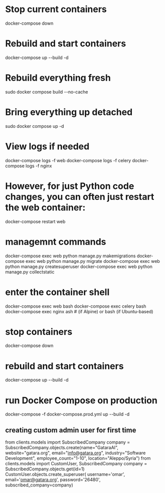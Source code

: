 # Stop current containers
docker-compose down

# Rebuild and start containers
docker-compose up --build -d

# Rebuild everything fresh
sudo docker compose build --no-cache

# Bring everything up detached
sudo docker compose up -d

# View logs if needed
docker-compose logs -f web
docker-compose logs -f celery
docker-compose logs -f nginx

# However, for just Python code changes, you can often just restart the web container:
docker-compose restart web

# managemnt commands
docker-compose exec web python manage.py makemigrations
docker-compose exec web python manage.py migrate
docker-compose exec web python manage.py createsuperuser
docker-compose exec web python manage.py collectstatic

# enter the container shell
docker-compose exec web bash
docker-compose exec celery bash
docker-compose exec nginx ash  # (if Alpine) or bash (if Ubuntu-based)


# stop containers
docker-compose down

# rebuild and start containers
docker-compose up --build -d

# run Docker Compose on production
docker-compose -f docker-compose.prod.yml up --build -d


## creating custom admin user for first time 
from clients.models import SubscribedCompany
company = SubscribedCompany.objects.create(name="GataraAI", website="gatara.org", email="info@gatara.org", industry="Software Development", employee_count="1-10", location="Aleppo/Syria")
from clients.models import CustomUser, SubscribedCompany
company = SubscribedCompany.objects.get(id=1)
CustomUser.objects.create_superuser(    username='omar',    email='omar@gatara.org',    password='26480',    subscribed_company=company)